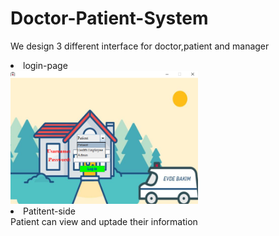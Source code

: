 # Doctor-Patient-System
 We design 3 different interface for doctor,patient and manager
 
 
 
<li>login-page </li>
 
 <img src="img/login.png" width =300/>
 
 <li>Patitent-side</li>
 Patient can view and uptade their information
 
 
